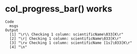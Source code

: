 # col_progress_bar() works

    Code
      msgs
    Output
      [1] "\r\\ Checking 1 column: scientificName\033[K\r"    
      [2] "\r| Checking 1 column: scientificName\033[K\r"     
      [3] "\rv Checking 1 column: scientificName [1s]\033[K\r"
      [4] "\n"                                                

